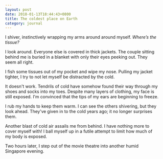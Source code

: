 ```yaml
---
layout: post
date: 2018-01-13T18:44:43+0800
title: The coldest place on Earth
category: journal
---
```


I shiver, instinctively wrapping my arms around around myself. _Where’s the
tissue?_

I look around. Everyone else is covered in thick jackets. The couple sitting
behind me is buried in a blanket with only their eyes peeking out.  They seem
all right.

I fish some tissues out of my pocket and wipe my nose. Pulling my jacket
tighter, I try to not let myself be distracted by the cold. 

It doesn't work. Tendrils of cold have somehow found their way through my shoes
and socks into my toes. Despite many layers of clothing, my face is still
exposed. I'm convinced that the tips of my ears are beginning to freeze.

I rub my hands to keep them warm. I can see the others shivering, but they look
ahead. They've given in to the cold years ago; it no longer surprises them. 

Another blast of cold air assails me from behind. I have nothing more to cover
myself with! I ball myself up in a futile attempt to limit how much of my body
is exposed. 

Two hours later, I step out of the movie theatre into another humid Singapore
evening. 
